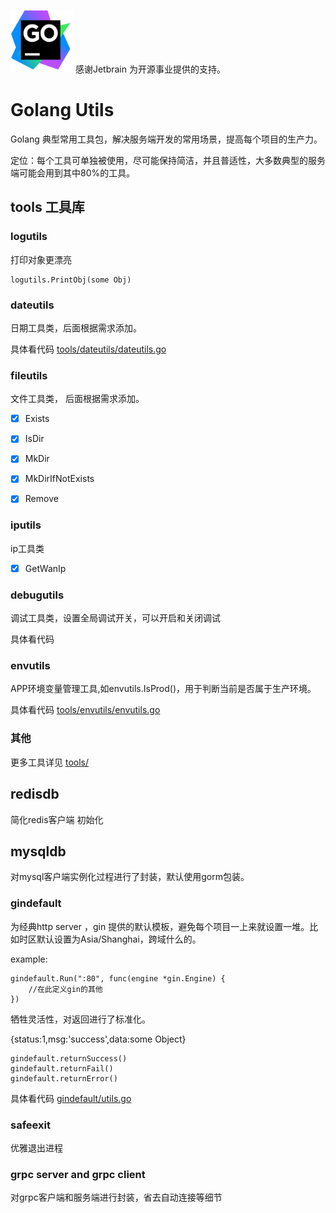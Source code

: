 [<img src="goland.png" width="100" height="100">](https://www.jetbrains.com/?from=goutils) 
 感谢Jetbrain 为开源事业提供的支持。

# Golang Utils

Golang 典型常用工具包，解决服务端开发的常用场景，提高每个项目的生产力。
 
定位：每个工具可单独被使用，尽可能保持简洁，并且普适性，大多数典型的服务端可能会用到其中80%的工具。  

## tools 工具库 
### logutils 

打印对象更漂亮
```
logutils.PrintObj(some Obj)
```

### dateutils 
日期工具类，后面根据需求添加。

具体看代码 [tools/dateutils/dateutils.go](tools/dateutils/dateutils.go)

### fileutils 
文件工具类， 后面根据需求添加。


- [x] Exists
- [x] IsDir  
- [x] MkDir 
- [x] MkDirIfNotExists 
- [x] Remove 


### iputils 
ip工具类


- [x] GetWanIp


### debugutils 
调试工具类，设置全局调试开关，可以开启和关闭调试

具体看代码

### envutils
APP环境变量管理工具,如envutils.IsProd()，用于判断当前是否属于生产环境。

具体看代码 [tools/envutils/envutils.go](tools/envutils/envutils.go)


### 其他

更多工具详见 [tools/](tools/)


## redisdb
简化redis客户端 初始化
 

## mysqldb
对mysql客户端实例化过程进行了封装，默认使用gorm包装。
 
 
### gindefault

为经典http server ，gin 提供的默认模板，避免每个项目一上来就设置一堆。比如时区默认设置为Asia/Shanghai，跨域什么的。

example:
```
gindefault.Run(":80", func(engine *gin.Engine) {
    //在此定义gin的其他
})
```

牺牲灵活性，对返回进行了标准化。

{status:1,msg:'success',data:some Object}

```
gindefault.returnSuccess()
gindefault.returnFail()
gindefault.returnError()
```

具体看代码 [gindefault/utils.go](gindefault/utils.go)

### safeexit  

优雅退出进程
### grpc server and grpc client  

对grpc客户端和服务端进行封装，省去自动连接等细节